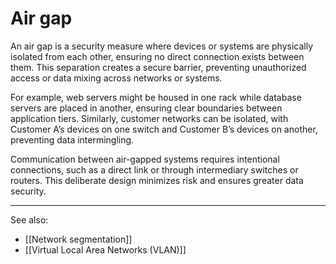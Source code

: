 
# Air gap

An air gap is a security measure where devices or systems are physically isolated from each other, ensuring no direct connection exists between them. This separation creates a secure barrier, preventing unauthorized access or data mixing across networks or systems.

For example, web servers might be housed in one rack while database servers are placed in another, ensuring clear boundaries between application tiers. Similarly, customer networks can be isolated, with Customer A’s devices on one switch and Customer B’s devices on another, preventing data intermingling.

Communication between air-gapped systems requires intentional connections, such as a direct link or through intermediary switches or routers. This deliberate design minimizes risk and ensures greater data security.

---

See also:

- [[Network segmentation]]
- [[Virtual Local Area Networks (VLAN)]]